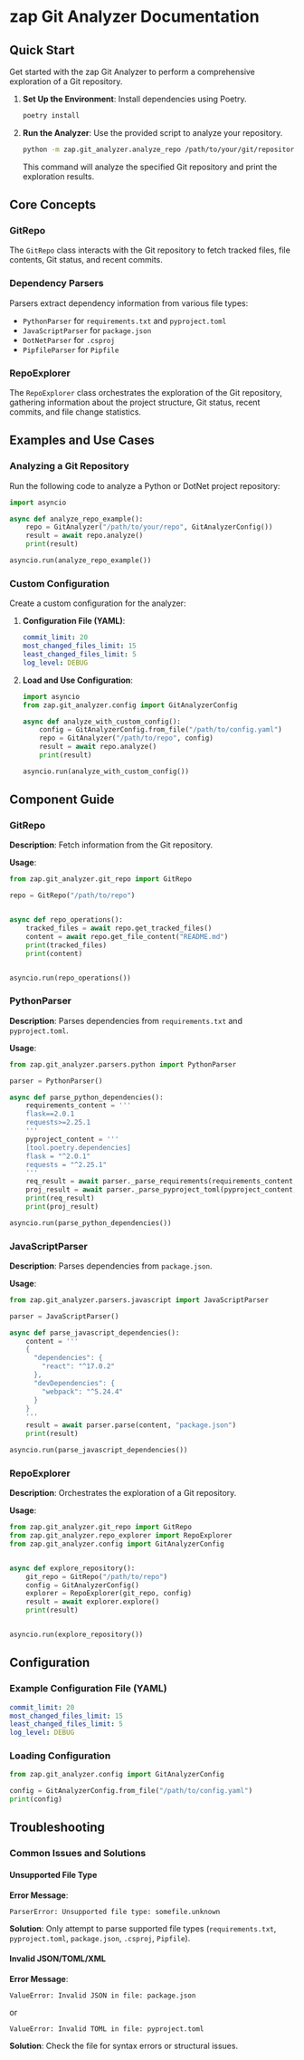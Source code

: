 # zap Git Analyzer Documentation

## Quick Start

Get started with the zap Git Analyzer to perform a comprehensive exploration of a Git repository.

1. **Set Up the Environment**: Install dependencies using Poetry.
    ```bash
    poetry install
    ```

2. **Run the Analyzer**: Use the provided script to analyze your repository.
    ```bash
    python -m zap.git_analyzer.analyze_repo /path/to/your/git/repository
    ```

   This command will analyze the specified Git repository and print the exploration results.

## Core Concepts

### GitRepo

The `GitRepo` class interacts with the Git repository to fetch tracked files, file contents, Git status, and recent commits.

### Dependency Parsers

Parsers extract dependency information from various file types:
- `PythonParser` for `requirements.txt` and `pyproject.toml`
- `JavaScriptParser` for `package.json`
- `DotNetParser` for `.csproj`
- `PipfileParser` for `Pipfile`

### RepoExplorer

The `RepoExplorer` class orchestrates the exploration of the Git repository, gathering information about the project structure, Git status, recent commits, and file change statistics.

## Examples and Use Cases

### Analyzing a Git Repository

Run the following code to analyze a Python or DotNet project repository:

```python
import asyncio

async def analyze_repo_example():
    repo = GitAnalyzer("/path/to/your/repo", GitAnalyzerConfig())
    result = await repo.analyze()
    print(result)

asyncio.run(analyze_repo_example())
```

### Custom Configuration

Create a custom configuration for the analyzer:

1. **Configuration File (YAML)**:
    ```yaml
    commit_limit: 20
    most_changed_files_limit: 15
    least_changed_files_limit: 5
    log_level: DEBUG
    ```

2. **Load and Use Configuration**:
    ```python
    import asyncio
    from zap.git_analyzer.config import GitAnalyzerConfig

    async def analyze_with_custom_config():
        config = GitAnalyzerConfig.from_file("/path/to/config.yaml")
        repo = GitAnalyzer("/path/to/repo", config)
        result = await repo.analyze()
        print(result)

    asyncio.run(analyze_with_custom_config())
    ```

## Component Guide

### GitRepo

**Description**: Fetch information from the Git repository.

**Usage**:

```python
from zap.git_analyzer.git_repo import GitRepo

repo = GitRepo("/path/to/repo")


async def repo_operations():
    tracked_files = await repo.get_tracked_files()
    content = await repo.get_file_content("README.md")
    print(tracked_files)
    print(content)


asyncio.run(repo_operations())
```

### PythonParser

**Description**: Parses dependencies from `requirements.txt` and `pyproject.toml`.

**Usage**:
```python
from zap.git_analyzer.parsers.python import PythonParser

parser = PythonParser()

async def parse_python_dependencies():
    requirements_content = '''
    flask==2.0.1
    requests>=2.25.1
    '''
    pyproject_content = '''
    [tool.poetry.dependencies]
    flask = "^2.0.1"
    requests = "^2.25.1"
    '''
    req_result = await parser._parse_requirements(requirements_content, "requirements.txt")
    proj_result = await parser._parse_pyproject_toml(pyproject_content, "pyproject.toml")
    print(req_result)
    print(proj_result)

asyncio.run(parse_python_dependencies())
```

### JavaScriptParser

**Description**: Parses dependencies from `package.json`.

**Usage**:
```python
from zap.git_analyzer.parsers.javascript import JavaScriptParser

parser = JavaScriptParser()

async def parse_javascript_dependencies():
    content = '''
    {
      "dependencies": {
        "react": "^17.0.2"
      },
      "devDependencies": {
        "webpack": "^5.24.4"
      }
    }
    '''
    result = await parser.parse(content, "package.json")
    print(result)

asyncio.run(parse_javascript_dependencies())
```

### RepoExplorer

**Description**: Orchestrates the exploration of a Git repository.

**Usage**:

```python
from zap.git_analyzer.git_repo import GitRepo
from zap.git_analyzer.repo_explorer import RepoExplorer
from zap.git_analyzer.config import GitAnalyzerConfig


async def explore_repository():
    git_repo = GitRepo("/path/to/repo")
    config = GitAnalyzerConfig()
    explorer = RepoExplorer(git_repo, config)
    result = await explorer.explore()
    print(result)


asyncio.run(explore_repository())
```

## Configuration

### Example Configuration File (YAML)
```yaml
commit_limit: 20
most_changed_files_limit: 15
least_changed_files_limit: 5
log_level: DEBUG
```

### Loading Configuration
```python
from zap.git_analyzer.config import GitAnalyzerConfig

config = GitAnalyzerConfig.from_file("/path/to/config.yaml")
print(config)
```

## Troubleshooting

### Common Issues and Solutions

#### Unsupported File Type

**Error Message**:
```
ParserError: Unsupported file type: somefile.unknown
```

**Solution**: Only attempt to parse supported file types (`requirements.txt`, `pyproject.toml`, `package.json`, `.csproj`, `Pipfile`).

#### Invalid JSON/TOML/XML

**Error Message**:
```
ValueError: Invalid JSON in file: package.json
```
or
```
ValueError: Invalid TOML in file: pyproject.toml
```

**Solution**: Check the file for syntax errors or structural issues.
